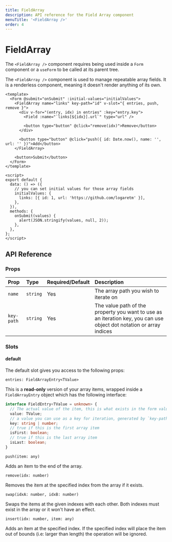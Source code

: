 ```yaml
---
title: FieldArray
description: API reference for the Field Array component
menuTitle: '<FieldArray />'
order: 4
---
```


# FieldArray <DocBadge title="v4.5" />

<doc-tip title="Form Context" type="warn">

The `<FieldArray />` component requires being used inside a `Form` component or a `useForm` to be called at its parent tree.

</doc-tip>

The `<FieldArray />` component is used to manage repeatable array fields. It is a renderless component, meaning it doesn't render anything of its own.

```vue
<template>
  <Form @submit="onSubmit" :initial-values="initialValues">
    <FieldArray name="links" key-path="id" v-slot="{ entries, push, remove }">
      <div v-for="(entry, idx) in entries" :key="entry.key">
        <Field :name="`links[${idx}].url`" type="url" />

        <button type="button" @click="remove(idx)">Remove</button>
      </div>

      <button type="button" @click="push({ id: Date.now(), name: '', url: '' })">Add</button>
    </FieldArray>

    <button>Submit</button>
  </Form>
</template>

<script>
export default {
  data: () => ({
    // you can set initial values for those array fields
    initialValues: {
      links: [{ id: 1, url: 'https://github.com/logaretm' }],
    },
  }),
  methods: {
    onSubmit(values) {
      alert(JSON.stringify(values, null, 2));
    },
  },
};
</script>
```

## API Reference

### Props

| Prop       | Type     | Required/Default | Description                                                                                                          |
| :--------- | :------- | :--------------- | :------------------------------------------------------------------------------------------------------------------- |
| `name`     | `string` | Yes              | The array path you wish to iterate on                                                                                |
| `key-path` | `string` | Yes              | The value path of the property you want to use as an iteration key, you can use object dot notation or array indices |

### Slots

#### default

The default slot gives you access to the following props:

<code-title level="4">

`entries: FieldArrayEntry<TValue>`

</code-title>

This is a **read-only** version of your array items, wrapped inside a `FieldArrayEntry` object which has the following interface:

```ts
interface FieldEntry<TValue = unknown> {
  // The actual value of the item, this is what exists in the form values
  value: TValue;
  // a value you can use as a key for iteration, generated by `key-path` prop
  key: string | number;
  // true if this is the first array item
  isFirst: boolean;
  // true if this is the last array item
  isLast: boolean;
}
```

<code-title level="4">

`push(item: any)`

</code-title>

Adds an item to the end of the array.

<code-title level="4">

`remove(idx: number)`

</code-title>

Removes the item at the specified index from the array if it exists.

<code-title level="4">

`swap(idxA: number, idxB: number)`

</code-title>

Swaps the items at the given indexes with each other. Both indexes must exist in the array or it won't have an effect.

<code-title level="4">

`insert(idx: number, item: any)`

</code-title>

Adds an item at the specified index. If the specified index will place the item out of bounds (i.e: larger than length) the operation will be ignored.
